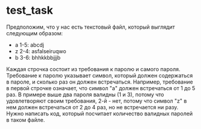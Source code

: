 # test_task

Предположим, что у нас есть текстовый файл, который выглядит следующим образом:
* a 1-5: abcdj 
* z 2-4: asfalseiruqwo
* b 3-6: bhhkkbbjjjb

Каждая строчка состоит из требования к паролю и самого пароля. Требование к
паролю указывает символ, который должен содержаться в пароле, и сколько раз он
должен встречаться. Например, требование в первой строчке означает, что символ "a"
должен встречаться от 1 до 5 раз. В примере выше два пароля валидны (1 и 3),
потому что удовлетворяют своим требования, 2-й - нет, потому что символ "z" в нем
должен встречаться от 2 до 4 раз, но не встречается ни разу.
Нужно написать код, который посчитает количество валидных паролей в таком файле.

